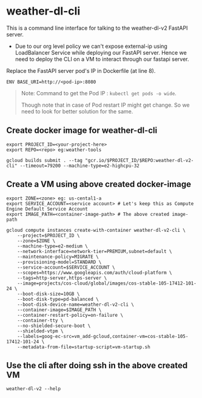 # weather-dl-cli
This is a command line interface for talking to the weather-dl-v2 FastAPI server.

- Due to our org level policy we can't expose external-ip using LoadBalancer Service
while deploying our FastAPI server. Hence we need to deploy the CLI on a VM to interact
through our fastapi server.

Replace the FastAPI server pod's IP in Dockerfile (at line 8).
```
ENV BASE_URI=http://<pod-ip>:8080
```
> Note: Command to get the Pod IP : `kubectl get pods -o wide`.
>
> Though note that in case of Pod restart IP might get change. So we need to look
> for better solution for the same.

## Create docker image for weather-dl-cli 

```
export PROJECT_ID=<your-project-here>
export REPO=<repo> eg:weather-tools

gcloud builds submit . --tag "gcr.io/$PROJECT_ID/$REPO:weather-dl-v2-cli" --timeout=79200 --machine-type=e2-highcpu-32
```

## Create a VM using above created docker-image
```
export ZONE=<zone> eg: us-cental1-a
export SERVICE_ACCOUNT=<service account> # Let's keep this as Compute Engine Default Service Account
export IMAGE_PATH=<container-image-path> # The above created image-path

gcloud compute instances create-with-container weather-dl-v2-cli \
    --project=$PROJECT_ID \
    --zone=$ZONE \
    --machine-type=e2-medium \
    --network-interface=network-tier=PREMIUM,subnet=default \
    --maintenance-policy=MIGRATE \
    --provisioning-model=STANDARD \
    --service-account=$SERVICE_ACCOUNT \
    --scopes=https://www.googleapis.com/auth/cloud-platform \
    --tags=http-server,https-server \
    --image=projects/cos-cloud/global/images/cos-stable-105-17412-101-24 \
    --boot-disk-size=10GB \
    --boot-disk-type=pd-balanced \
    --boot-disk-device-name=weather-dl-v2-cli \
    --container-image=$IMAGE_PATH \
    --container-restart-policy=on-failure \
    --container-tty \
    --no-shielded-secure-boot \
    --shielded-vtpm \
    --labels=goog-ec-src=vm_add-gcloud,container-vm=cos-stable-105-17412-101-24 \
    --metadata-from-file=startup-script=vm-startup.sh
```

## Use the cli after doing ssh in the above created VM
```
weather-dl-v2 --help
```
